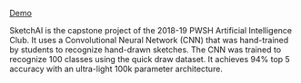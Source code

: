 [Demo](https://zhuodannychen.github.io/)

SketchAI is the capstone project of the 2018-19 PWSH Artificial Intelligence Club. 
It uses a Convolutional Neural Network (CNN) that was hand-trained by students to recognize hand-drawn sketches. 
The CNN was trained to recognize 100 classes using the quick draw dataset. 
It achieves 94% top 5 accuracy with an ultra-light 100k parameter architecture. 
